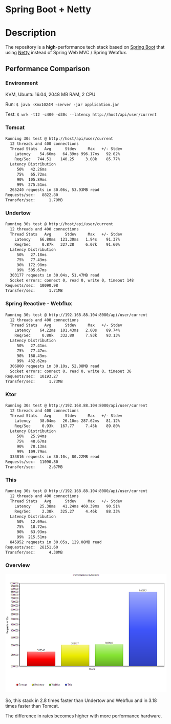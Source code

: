 # Spring Boot + Netty

# Description

The repository is a **high**-performance tech stack based on [Spring Boot](https://projects.spring.io/spring-boot/) 
that using [Netty](https://netty.io/) instead of Spring Web MVC / Spring Webflux.


## Performance Comparison

### Environment

KVM, Ubuntu 16.04, 2048 MB RAM, 2 CPU

Run: `$ java -Xmx1024M -server -jar application.jar`

Test: `$ wrk -t12 -c400 -d30s --latency http://host/api/user/current`

### Tomcat

```
Running 30s test @ http://host/api/user/current
  12 threads and 400 connections
  Thread Stats   Avg      Stdev     Max   +/- Stdev
    Latency    54.66ms   64.39ms 996.17ms   92.02%
    Req/Sec   744.51    140.25     3.08k    85.77%
  Latency Distribution
     50%   42.26ms
     75%   65.72ms
     90%  105.89ms
     99%  275.51ms
  265240 requests in 30.06s, 53.93MB read
Requests/sec:   8822.80
Transfer/sec:      1.79MB
```


### Undertow

```
Running 30s test @ http://host/api/user/current
  12 threads and 400 connections
  Thread Stats   Avg      Stdev     Max   +/- Stdev
    Latency    66.80ms  121.30ms   1.94s    91.37%
    Req/Sec     0.87k   327.28     6.07k    91.60%
  Latency Distribution
     50%   27.18ms
     75%   77.43ms
     90%  172.98ms
     99%  505.67ms
  303177 requests in 30.04s, 51.47MB read
  Socket errors: connect 0, read 0, write 0, timeout 148
Requests/sec:  10090.98
Transfer/sec:      1.71MB
```

### Spring Reactive - Webflux

```
Running 30s test @ http://192.168.88.104:8080/api/user/current
  12 threads and 400 connections
  Thread Stats   Avg      Stdev     Max   +/- Stdev
    Latency    64.22ms  101.43ms   2.00s    89.74%
    Req/Sec     0.88k   332.80     7.93k    93.13%
  Latency Distribution
     50%   27.41ms
     75%   77.47ms
     90%  168.43ms
     99%  432.62ms
  306800 requests in 30.10s, 52.08MB read
  Socket errors: connect 0, read 0, write 0, timeout 36
Requests/sec:  10193.27
Transfer/sec:      1.73MB
```

### Ktor
```
Running 30s test @ http://192.168.88.104:8080/api/user/current
  12 threads and 400 connections
  Thread Stats   Avg      Stdev     Max   +/- Stdev
    Latency    38.04ms   26.10ms 287.62ms   81.12%
    Req/Sec     0.93k   167.77     7.45k    89.80%
  Latency Distribution
     50%   25.94ms
     75%   48.67ms
     90%   78.13ms
     99%  109.79ms
  333816 requests in 30.10s, 80.22MB read
Requests/sec:  11090.80
Transfer/sec:      2.67MB
```


### This

```
Running 30s test @ http://192.168.88.104:8080/api/user/current
  12 threads and 400 connections
  Thread Stats   Avg      Stdev     Max   +/- Stdev
    Latency    25.38ms   41.24ms 460.39ms   90.51%
    Req/Sec     2.38k   325.27     4.46k    88.33%
  Latency Distribution
     50%   12.09ms
     75%   18.72ms
     90%   63.93ms
     99%  215.51ms
  845952 requests in 30.05s, 129.08MB read
Requests/sec:  28151.60
Transfer/sec:      4.30MB
```

### Overview

![Diagram](docs/performance-diagram.png)

So, this stack in 2.8 times faster than Undertow and Webflux and in 3.18 times faster than Tomcat.

The difference in rates becomes higher with more performance hardware.